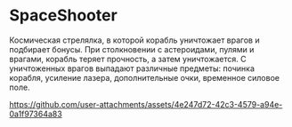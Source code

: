 # SpaceShooter

Космическая стрелялка, в которой корабль уничтожает врагов и подбирает бонусы. При столкновении с астероидами, пулями и врагами, корабль теряет прочность, а затем уничтожается. С уничтоженных врагов выпадают различные предметы: починка корабля, усиление лазера, дополнительные очки, временное силовое поле.

https://github.com/user-attachments/assets/4e247d72-42c3-4579-a94e-0a1f97364a83
